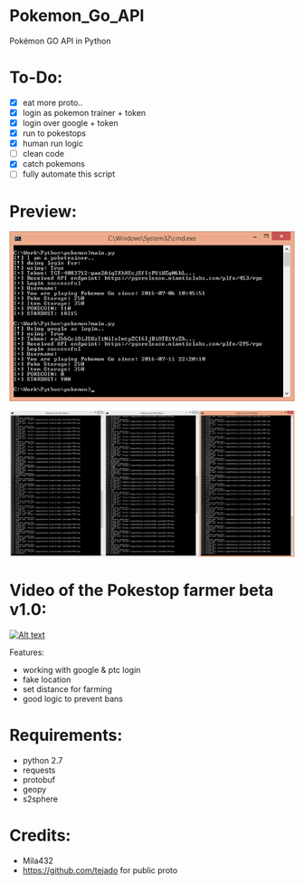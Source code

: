 # Pokemon_Go_API
Pokémon GO API in Python

# To-Do:
- [x] eat more proto..
- [x] login as pokemon trainer + token
- [x] login over google + token
- [x] run to pokestops
- [x] human run logic
- [ ] clean code
- [x] catch pokemons
- [ ] fully automate this script

# Preview:

![Alt text](etc/screen.png?raw=true "result screen")

![Alt text](etc/bot.png?raw=true "result screen")

# Video of the Pokestop farmer beta v1.0:

[![Alt text](http://img.youtube.com/vi/i1UmYyntz8A/0.jpg)](http://www.youtube.com/watch?v=i1UmYyntz8A "Pokemon_Go_API Pokestop farmer")

Features:
- working with google & ptc login
- fake location
- set distance for farming
- good logic to prevent bans

# Requirements:
- python 2.7
- requests
- protobuf
- geopy
- s2sphere

# Credits:
- Mila432
- https://github.com/tejado for public proto
